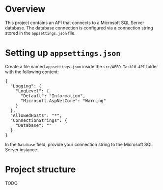 ﻿# Overview

This project contains an API that connects to a Microsoft SQL Server database. The database connection is configured via a connection string stored in the `appsettings.json` file.

# Setting up `appsettings.json`

Create a file named `appsettings.json` inside the `src/APBD_Task10.API` folder with the following content:

<pre>
{
  "Logging": {
    "LogLevel": {
      "Default": "Information",
      "Microsoft.AspNetCore": "Warning"
    }
  },
  "AllowedHosts": "*",
  "ConnectionStrings": {
    "Database": ""
  }
}
</pre>

In the `Database` field, provide your connection string to the Microsoft SQL Server instance.

# Project structure

TODO